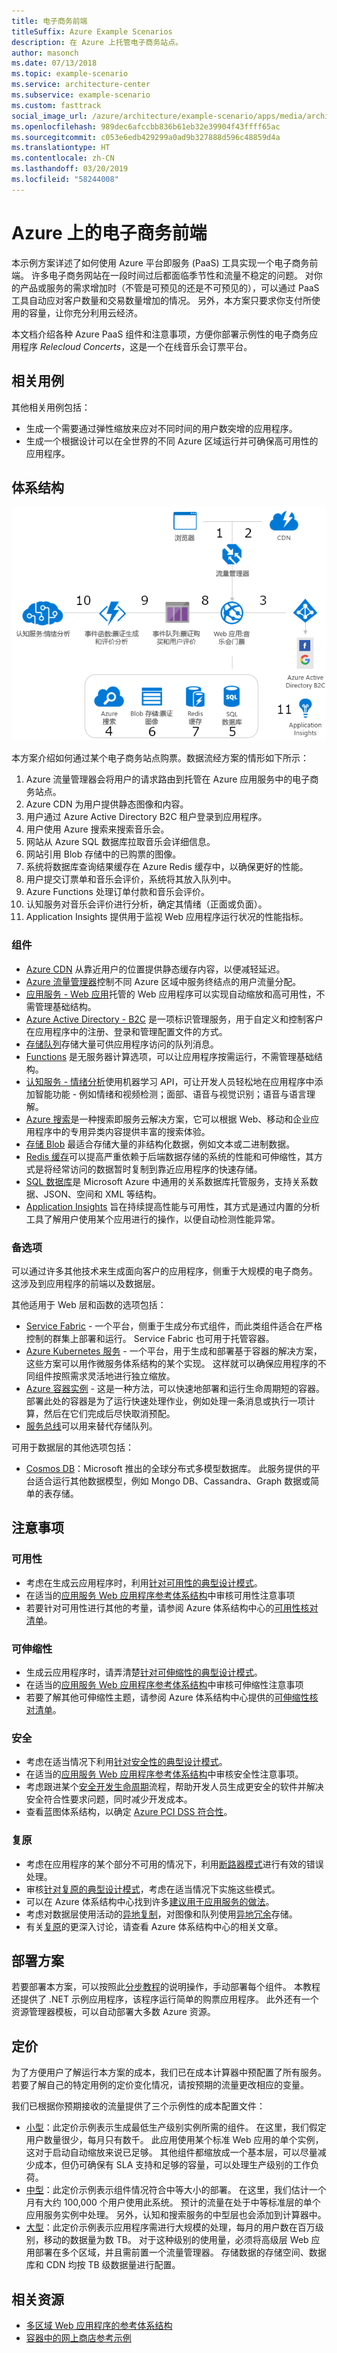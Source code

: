 ```yaml
---
title: 电子商务前端
titleSuffix: Azure Example Scenarios
description: 在 Azure 上托管电子商务站点。
author: masonch
ms.date: 07/13/2018
ms.topic: example-scenario
ms.service: architecture-center
ms.subservice: example-scenario
ms.custom: fasttrack
social_image_url: /azure/architecture/example-scenario/apps/media/architecture-ecommerce-scenario.png
ms.openlocfilehash: 989dec6afccbb836b61eb32e39904f43ffff65ac
ms.sourcegitcommit: c053e6edb429299a0ad9b327888d596c48859d4a
ms.translationtype: HT
ms.contentlocale: zh-CN
ms.lasthandoff: 03/20/2019
ms.locfileid: "58244008"
---
```

# <a name="an-e-commerce-front-end-on-azure"></a>Azure 上的电子商务前端

本示例方案详述了如何使用 Azure 平台即服务 (PaaS) 工具实现一个电子商务前端。 许多电子商务网站在一段时间过后都面临季节性和流量不稳定的问题。 对你的产品或服务的需求增加时（不管是可预见的还是不可预见的），可以通过 PaaS 工具自动应对客户数量和交易数量增加的情况。 另外，本方案只要求你支付所使用的容量，让你充分利用云经济。

本文档介绍各种 Azure PaaS 组件和注意事项，方便你部署示例性的电子商务应用程序 *Relecloud Concerts*，这是一个在线音乐会订票平台。

## <a name="relevant-use-cases"></a>相关用例

其他相关用例包括：

- 生成一个需要通过弹性缩放来应对不同时间的用户数突增的应用程序。
- 生成一个根据设计可以在全世界的不同 Azure 区域运行并可确保高可用性的应用程序。

## <a name="architecture"></a>体系结构

![适用于电子商务应用程序的示例性方案体系结构][architecture]

本方案介绍如何通过某个电子商务站点购票。数据流经方案的情形如下所示：

1. Azure 流量管理器会将用户的请求路由到托管在 Azure 应用服务中的电子商务站点。
2. Azure CDN 为用户提供静态图像和内容。
3. 用户通过 Azure Active Directory B2C 租户登录到应用程序。
4. 用户使用 Azure 搜索来搜索音乐会。
5. 网站从 Azure SQL 数据库拉取音乐会详细信息。
6. 网站引用 Blob 存储中的已购票的图像。
7. 系统将数据库查询结果缓存在 Azure Redis 缓存中，以确保更好的性能。
8. 用户提交订票单和音乐会评价，系统将其放入队列中。
9. Azure Functions 处理订单付款和音乐会评价。
10. 认知服务对音乐会评价进行分析，确定其情绪（正面或负面）。
11. Application Insights 提供用于监视 Web 应用程序运行状况的性能指标。

### <a name="components"></a>组件

- [Azure CDN][docs-cdn] 从靠近用户的位置提供静态缓存内容，以便减轻延迟。
- [Azure 流量管理器][docs-traffic-manager]控制不同 Azure 区域中服务终结点的用户流量分配。
- [应用服务 - Web 应用][docs-webapps]托管的 Web 应用程序可以实现自动缩放和高可用性，不需管理基础结构。
- [Azure Active Directory - B2C][docs-b2c] 是一项标识管理服务，用于自定义和控制客户在应用程序中的注册、登录和管理配置文件的方式。
- [存储队列][docs-storage-queues]存储大量可供应用程序访问的队列消息。
- [Functions][docs-functions] 是无服务器计算选项，可以让应用程序按需运行，不需管理基础结构。
- [认知服务 - 情绪分析][docs-sentiment-analysis]使用机器学习 API，可让开发人员轻松地在应用程序中添加智能功能 - 例如情绪和视频检测；面部、语音与视觉识别；语音与语言理解。
- [Azure 搜索][docs-search]是一种搜索即服务云解决方案，它可以根据 Web、移动和企业应用程序中的专用异类内容提供丰富的搜索体验。
- [存储 Blob][docs-storage-blobs] 最适合存储大量的非结构化数据，例如文本或二进制数据。
- [Redis 缓存][docs-redis-cache]可以提高严重依赖于后端数据存储的系统的性能和可伸缩性，其方式是将经常访问的数据暂时复制到靠近应用程序的快速存储。
- [SQL 数据库][docs-sql-database]是 Microsoft Azure 中通用的关系数据库托管服务，支持关系数据、JSON、空间和 XML 等结构。
- [Application Insights][docs-application-insights] 旨在持续提高性能与可用性，其方式是通过内置的分析工具了解用户使用某个应用进行的操作，以便自动检测性能异常。

### <a name="alternatives"></a>备选项

可以通过许多其他技术来生成面向客户的应用程序，侧重于大规模的电子商务。 这涉及到应用程序的前端以及数据层。

其他适用于 Web 层和函数的选项包括：

- [Service Fabric][docs-service-fabric] - 一个平台，侧重于生成分布式组件，而此类组件适合在严格控制的群集上部署和运行。 Service Fabric 也可用于托管容器。
- [Azure Kubernetes 服务][docs-kubernetes-service] - 一个平台，用于生成和部署基于容器的解决方案，这些方案可以用作微服务体系结构的某个实现。 这样就可以确保应用程序的不同组件按照需求灵活地进行独立缩放。
- [Azure 容器实例][docs-container-instances] - 这是一种方法，可以快速地部署和运行生命周期短的容器。 部署此处的容器是为了运行快速处理作业，例如处理一条消息或执行一项计算，然后在它们完成后尽快取消预配。
- [服务总线][service-bus]可以用来替代存储队列。

可用于数据层的其他选项包括：

- [Cosmos DB](/azure/cosmos-db/introduction)：Microsoft 推出的全球分布式多模型数据库。 此服务提供的平台适合运行其他数据模型，例如 Mongo DB、Cassandra、Graph 数据或简单的表存储。

## <a name="considerations"></a>注意事项

### <a name="availability"></a>可用性

- 考虑在生成云应用程序时，利用[针对可用性的典型设计模式][design-patterns-availability]。
- 在适当的[应用服务 Web 应用程序参考体系结构][app-service-reference-architecture]中审核可用性注意事项
- 若要针对可用性进行其他的考量，请参阅 Azure 体系结构中心的[可用性核对清单][availability]。

### <a name="scalability"></a>可伸缩性

- 生成云应用程序时，请弄清楚[针对可伸缩性的典型设计模式][design-patterns-scalability]。
- 在适当的[应用服务 Web 应用程序参考体系结构][app-service-reference-architecture]中审核可伸缩性注意事项
- 若要了解其他可伸缩性主题，请参阅 Azure 体系结构中心提供的[可伸缩性核对清单][scalability]。

### <a name="security"></a>安全

- 考虑在适当情况下利用[针对安全性的典型设计模式][design-patterns-security]。
- 在适当的[应用服务 Web 应用程序参考体系结构][app-service-reference-architecture]中审核安全性注意事项。
- 考虑跟进某个[安全开发生命周期][secure-development]流程，帮助开发人员生成更安全的软件并解决安全符合性要求问题，同时减少开发成本。
- 查看蓝图体系结构，以确定 [Azure PCI DSS 符合性][pci-dss-blueprint]。

### <a name="resiliency"></a>复原

- 考虑在应用程序的某个部分不可用的情况下，利用[断路器模式][circuit-breaker]进行有效的错误处理。
- 审核[针对复原的典型设计模式][design-patterns-resiliency]，考虑在适当情况下实施这些模式。
- 可以在 Azure 体系结构中心找到许多[建议用于应用服务的做法][resiliency-app-service]。
- 考虑对数据层使用活动的[异地复制][sql-geo-replication]，对图像和队列使用[异地冗余][storage-geo-redudancy]存储。
- 有关[复原][resiliency]的更深入讨论，请查看 Azure 体系结构中心的相关文章。

## <a name="deploy-the-scenario"></a>部署方案

若要部署本方案，可以按照此[分步教程][end-to-end-walkthrough]的说明操作，手动部署每个组件。 本教程还提供了 .NET 示例应用程序，该程序运行简单的购票应用程序。 此外还有一个资源管理器模板，可以自动部署大多数 Azure 资源。

## <a name="pricing"></a>定价

为了方便用户了解运行本方案的成本，我们已在成本计算器中预配置了所有服务。 若要了解自己的特定用例的定价变化情况，请按预期的流量更改相应的变量。

我们已根据你预期接收的流量提供了三个示例性的成本配置文件：

- [小型][small-pricing]：此定价示例表示生成最低生产级别实例所需的组件。 在这里，我们假定用户数量很少，每月只有数千。 此应用使用某个标准 Web 应用的单个实例，这对于启动自动缩放来说已足够。 其他组件都缩放成一个基本层，可以尽量减少成本，但仍可确保有 SLA 支持和足够的容量，可以处理生产级别的工作负荷。
- [中型][medium-pricing]：此定价示例表示组件情况符合中等大小的部署。 在这里，我们估计一个月有大约 100,000 个用户使用此系统。 预计的流量在处于中等标准层的单个应用服务实例中处理。 另外，认知和搜索服务的中型层也会添加到计算器中。
- [大型][large-pricing]：此定价示例表示应用程序需进行大规模的处理，每月的用户数在百万级别，移动的数据量为数 TB。 对于这种级别的使用量，必须将高级层 Web 应用部署在多个区域，并且需前置一个流量管理器。 存储数据的存储空间、数据库和 CDN 均按 TB 级数据量进行配置。

## <a name="related-resources"></a>相关资源

- [多区域 Web 应用程序的参考体系结构][multi-region-web-app]
- [容器中的网上商店参考示例][microservices-ecommerce]

<!-- links -->
[architecture]: ./media/architecture-ecommerce-scenario.png
[small-pricing]: https://azure.com/e/90fbb6a661a04888a57322985f9b34ac
[medium-pricing]: https://azure.com/e/38d5d387e3234537b6859660db1c9973
[large-pricing]: https://azure.com/e/f07f99b6c3134803a14c9b43fcba3e2f
[app-service-reference-architecture]: ../../reference-architectures/app-service-web-app/basic-web-app.md
[availability]: /azure/architecture/checklist/availability
[circuit-breaker]: /azure/architecture/patterns/circuit-breaker
[design-patterns-availability]: /azure/architecture/patterns/category/availability
[design-patterns-resiliency]: /azure/architecture/patterns/category/resiliency
[design-patterns-scalability]: /azure/architecture/patterns/category/performance-scalability
[design-patterns-security]: /azure/architecture/patterns/category/security
[docs-application-insights]: /azure/application-insights/app-insights-overview
[docs-b2c]: /azure/active-directory-b2c/active-directory-b2c-overview
[docs-cdn]: /azure/cdn/cdn-overview
[docs-container-instances]: /azure/container-instances/
[docs-kubernetes-service]: /azure/aks/
[docs-functions]: /azure/azure-functions/functions-overview
[docs-redis-cache]: /azure/redis-cache/cache-overview
[docs-search]: /azure/search/search-what-is-azure-search
[docs-service-fabric]: /azure/service-fabric/
[docs-sentiment-analysis]: /azure/cognitive-services/welcome
[docs-sql-database]: /azure/sql-database/sql-database-technical-overview
[docs-storage-blobs]: /azure/storage/blobs/storage-blobs-introduction
[docs-storage-queues]: /azure/storage/queues/storage-queues-introduction
[docs-traffic-manager]: /azure/traffic-manager/traffic-manager-overview
[docs-webapps]: /azure/app-service/app-service-web-overview
[end-to-end-walkthrough]: https://github.com/Azure/fta-customerfacingapps/tree/master/ecommerce/articles
[microservices-ecommerce]: https://github.com/dotnet-architecture/eShopOnContainers
[multi-region-web-app]: /azure/architecture/reference-architectures/app-service-web-app/multi-region
[pci-dss-blueprint]: /azure/security/blueprints/payment-processing-blueprint
[resiliency-app-service]: /azure/architecture/checklist/resiliency-per-service#app-service
[resiliency]: /azure/architecture/checklist/resiliency
[scalability]: /azure/architecture/checklist/scalability
[secure-development]: https://www.microsoft.com/SDL/process/design.aspx
[service-bus]: /azure/service-bus-messaging/
[sql-geo-replication]: /azure/sql-database/sql-database-geo-replication-overview
[storage-geo-redudancy]: /azure/storage/common/storage-redundancy-grs

